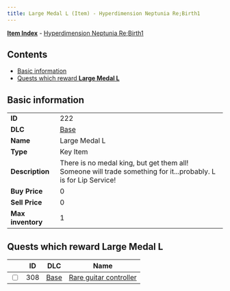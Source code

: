 ```yaml
---
title: Large Medal L (Item) - Hyperdimension Neptunia Re;Birth1
---
```


[**Item Index**](/neptunia/rb1/item/index.html) - [Hyperdimension Neptunia Re;Birth1](/neptunia/rb1)

## Contents

- [Basic information](#basic-information)
- [Quests which reward **Large Medal L**](#quests-which-reward-large-medal-l)

## Basic information

|   |   |
| -- | -- |
| **ID** | 222 |
| **DLC** | [Base](/neptunia/rb1/dlc/1-base.html) |
| **Name** | Large Medal L |
| **Type** | Key Item |
| **Description** | There is no medal king, but get them all! Someone will trade something for it...probably. L is for Lip Service! |
| **Buy Price** | 0 |
| **Sell Price** | 0 |
| **Max inventory** | 1 |


## Quests which reward **Large Medal L**

|    | ID | DLC | Name |
| -- | -- | --- | ---- |
| <input type="checkbox" id="rb1-quest-1-308" class="trackbox" /> | 308 | [Base](/neptunia/rb1/dlc/1-base.html) | [Rare guitar controller](/neptunia/rb1/quest/1-308-rare-guitar-controller.html) |

